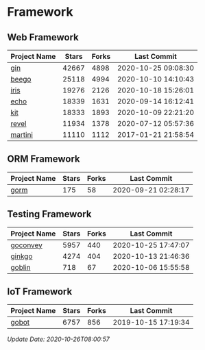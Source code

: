 # Framework

## Web Framework
| Project Name | Stars | Forks | Last Commit |
| ------------ | ----- | ----- | ----------- |
| [gin](https://github.com/gin-gonic/gin) | 42667 | 4898 | 2020-10-25 09:08:30 |
| [beego](https://github.com/astaxie/beego) | 25118 | 4994 | 2020-10-10 14:10:43 |
| [iris](https://github.com/kataras/iris) | 19276 | 2126 | 2020-10-18 15:26:01 |
| [echo](https://github.com/labstack/echo) | 18339 | 1631 | 2020-09-14 16:12:41 |
| [kit](https://github.com/go-kit/kit) | 18333 | 1893 | 2020-10-09 22:21:20 |
| [revel](https://github.com/revel/revel) | 11934 | 1378 | 2020-07-12 05:57:36 |
| [martini](https://github.com/go-martini/martini) | 11110 | 1112 | 2017-01-21 21:58:54 |

## ORM Framework
| Project Name | Stars | Forks | Last Commit |
| ------------ | ----- | ----- | ----------- |
| [gorm](https://github.com/jinzhu/gorm) | 175 | 58 | 2020-09-21 02:28:17 |

## Testing Framework
| Project Name | Stars | Forks | Last Commit |
| ------------ | ----- | ----- | ----------- |
| [goconvey](https://github.com/smartystreets/goconvey) | 5957 | 440 | 2020-10-25 17:47:07 |
| [ginkgo](https://github.com/onsi/ginkgo) | 4274 | 404 | 2020-10-13 21:46:36 |
| [goblin](https://github.com/franela/goblin) | 718 | 67 | 2020-10-06 15:55:58 |

## IoT Framework
| Project Name | Stars | Forks | Last Commit |
| ------------ | ----- | ----- | ----------- |
| [gobot](https://github.com/hybridgroup/gobot) | 6757 | 856 | 2019-10-15 17:19:34 |

*Update Date: 2020-10-26T08:00:57*